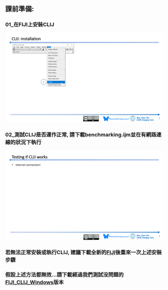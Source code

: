 ## 課前準備:
### 01_在FIJI上安裝CLIJ
![CLIJ_installation](CLIJ_Installation.gif)

### 02_測試CLIJ是否運作正常, 請下載benchmarking.ijm並在有網路連線的狀況下執行
![CLIJ_testing](CLIJ_testing.gif)

### 若無法正常安裝或執行CLIJ, 建議下載全新的[FIJI](https://fiji.sc/)後重來一次上述安裝步驟

### 假設上述方法都無效...請下載經過我們測試沒問題的[FIJI_CLIJ_Windows](https://drive.google.com/drive/u/0/folders/1mjrMmZxspH0CeKxvldbY9WVEzzr9e_H3)版本
